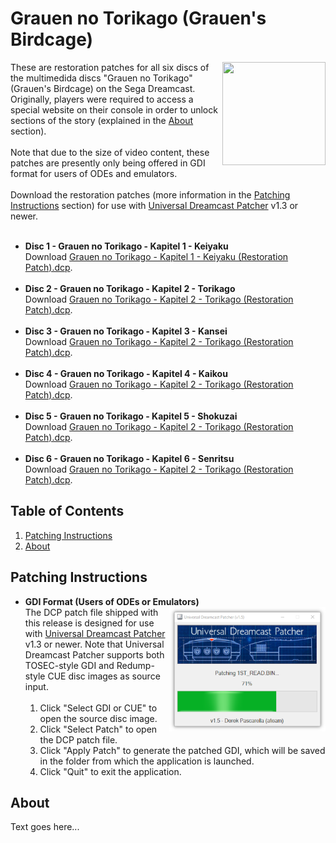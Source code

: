 <h1>Grauen no Torikago (Grauen's Birdcage)</h1>
<img width="165" height="165" align="right" src="https://github.com/DerekPascarella/GrauenNoTorikagoRestorationPatchDreamcast/blob/main/cover.jpg?raw=true">These are restoration patches for all six discs of the multimedida discs "Grauen no Torikago" (Grauen's Birdcage) on the Sega Dreamcast. Originally, players were required to access a special website on their console in order to unlock sections of the story (explained in the <a href="#about">About</a> section).
<br><br>
Note that due to the size of video content, these patches are presently only being offered in GDI format for users of ODEs and emulators.
<br><br>
Download the restoration patches (more information in the <a href="#patching-instructions">Patching Instructions</a> section) for use with <a href="https://github.com/DerekPascarella/UniversalDreamcastPatcher">Universal Dreamcast Patcher</a> v1.3 or newer.
<br><br>
<ul>
 <li><b>Disc 1 - Grauen no Torikago - Kapitel 1 - Keiyaku</b><br>Download <a href="https://github.com/DerekPascarella/GrauenNoTorikagoRestorationPatchDreamcast/raw/main/patches/Grauen%20no%20Torikago%20-%20Kapitel%201%20-%20Keiyaku%20(Restoration%20Patch).dcp">Grauen no Torikago - Kapitel 1 - Keiyaku (Restoration Patch).dcp</a>.</li>
 <br>
  <li><b>Disc 2 - Grauen no Torikago - Kapitel 2 - Torikago</b><br>Download <a href="https://github.com/DerekPascarella/GrauenNoTorikagoRestorationPatchDreamcast/raw/main/patches/Grauen%20no%20Torikago%20-%20Kapitel%202%20-%20Torikago%20(Restoration%20Patch).dcp">Grauen no Torikago - Kapitel 2 - Torikago (Restoration Patch).dcp</a>.</li>
 <br>
  <li><b>Disc 3 - Grauen no Torikago - Kapitel 3 - Kansei</b><br>Download <a href="https://github.com/DerekPascarella/GrauenNoTorikagoRestorationPatchDreamcast/raw/main/patches/Grauen%20no%20Torikago%20-%20Kapitel%203%20-%20Kansei%20(Restoration%20Patch).dcp">Grauen no Torikago - Kapitel 2 - Torikago (Restoration Patch).dcp</a>.</li>
 <br>
  <li><b>Disc 4 - Grauen no Torikago - Kapitel 4 - Kaikou</b><br>Download <a href="https://github.com/DerekPascarella/GrauenNoTorikagoRestorationPatchDreamcast/raw/main/patches/Grauen%20no%20Torikago%20-%20Kapitel%204%20-%20Kaikou%20(Restoration%20Patch).dcp">Grauen no Torikago - Kapitel 2 - Torikago (Restoration Patch).dcp</a>.</li>
 <br>
  <li><b>Disc 5 - Grauen no Torikago - Kapitel 5 - Shokuzai</b><br>Download <a href="https://github.com/DerekPascarella/GrauenNoTorikagoRestorationPatchDreamcast/raw/main/patches/Grauen%20no%20Torikago%20-%20Kapitel%205%20-%20Shokuzai%20(Restoration%20Patch).dcp">Grauen no Torikago - Kapitel 2 - Torikago (Restoration Patch).dcp</a>.</li>
 <br>
  <li><b>Disc 6 - Grauen no Torikago - Kapitel 6 - Senritsu</b><br>Download <a href="https://github.com/DerekPascarella/GrauenNoTorikagoRestorationPatchDreamcast/raw/main/patches/Grauen%20no%20Torikago%20-%20Kapitel%206%20-%20Senritsu%20(Restoration%20Patch).dcp">Grauen no Torikago - Kapitel 2 - Torikago (Restoration Patch).dcp</a>.</li>
</ul>

<h2>Table of Contents</h2>

1. [Patching Instructions](#patching-instructions)
2. [About](#credits)

<h2>Patching Instructions</h2>
<ul>
 <li><b>GDI Format (Users of ODEs or Emulators)</b><br><img align="right" width="250" src="https://github.com/DerekPascarella/UniversalDreamcastPatcher/blob/main/screenshots/screenshot.png?raw=true">The DCP patch file shipped with this release is designed for use with <a href="https://github.com/DerekPascarella/UniversalDreamcastPatcher">Universal Dreamcast Patcher</a> v1.3 or newer.  Note that Universal Dreamcast Patcher supports both TOSEC-style GDI and Redump-style CUE disc images as source input.<br><br><ol type="1"><li>Click "Select GDI or CUE" to open the source disc image.</li><li>Click "Select Patch" to open the DCP patch file.</li><li>Click "Apply Patch" to generate the patched GDI, which will be saved in the folder from which the application is launched.</li><li>Click "Quit" to exit the application.</li></ol></li>
</ul>

<h2>About</h2>
Text goes here...
